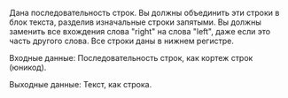 Дана последовательность строк. Вы должны объединить эти строки в блок текста, разделив изначальные строки запятыми. Вы должны заменить все вхождения слова "right" на слова "left", даже если это часть другого слова. Все строки даны в нижнем регистре.

Входные данные: Последовательность строк, как кортеж строк (юникод).

Выходные данные: Текст, как строка. 